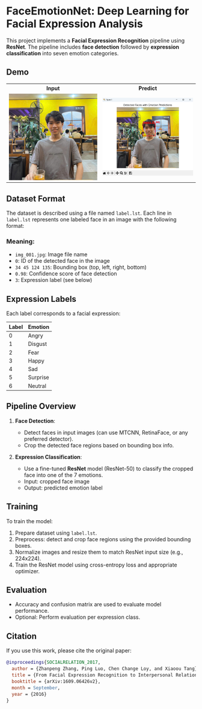 # FaceEmotionNet: Deep Learning for Facial Expression Analysis

This project implements a **Facial Expression Recognition** pipeline using **ResNet**. The pipeline includes **face detection** followed by **expression classification** into seven emotion categories.

## Demo

<table>
<tr>
  <th>Input</th>
  <th>Predict</th>
</tr>
<tr>
  <td><img src="img-test/me.jpg" width="400"/></td>
  <td><img src="demo/image.png" width="400"/></td>
</tr>
</table>


## Dataset Format

The dataset is described using a file named `label.lst`. Each line in `label.lst` represents one labeled face in an image with the following format:


### Meaning:
- `img_001.jpg`: Image file name
- `0`: ID of the detected face in the image
- `34 45 124 135`: Bounding box (top, left, right, bottom)
- `0.98`: Confidence score of face detection
- `3`: Expression label (see below)

## Expression Labels

Each label corresponds to a facial expression:

| Label | Emotion   |
|-------|-----------|
| 0     | Angry     |
| 1     | Disgust   |
| 2     | Fear      |
| 3     | Happy     |
| 4     | Sad       |
| 5     | Surprise  |
| 6     | Neutral   |

## Pipeline Overview

1. **Face Detection**:  
   - Detect faces in input images (can use MTCNN, RetinaFace, or any preferred detector).
   - Crop the detected face regions based on bounding box info.

2. **Expression Classification**:  
   - Use a fine-tuned **ResNet** model (ResNet-50) to classify the cropped face into one of the 7 emotions.
   - Input: cropped face image  
   - Output: predicted emotion label

## Training

To train the model:

1. Prepare dataset using `label.lst`.
2. Preprocess: detect and crop face regions using the provided bounding boxes.
3. Normalize images and resize them to match ResNet input size (e.g., 224x224).
4. Train the ResNet model using cross-entropy loss and appropriate optimizer.

## Evaluation

- Accuracy and confusion matrix are used to evaluate model performance.
- Optional: Perform evaluation per expression class.

## Citation

If you use this work, please cite the original paper:

```bibtex
@inproceedings{SOCIALRELATION_2017,
  author = {Zhanpeng Zhang, Ping Luo, Chen Change Loy, and Xiaoou Tang},
  title = {From Facial Expression Recognition to Interpersonal Relation Prediction},
  booktitle = {arXiv:1609.06426v2},
  month = September,
  year = {2016}
}
